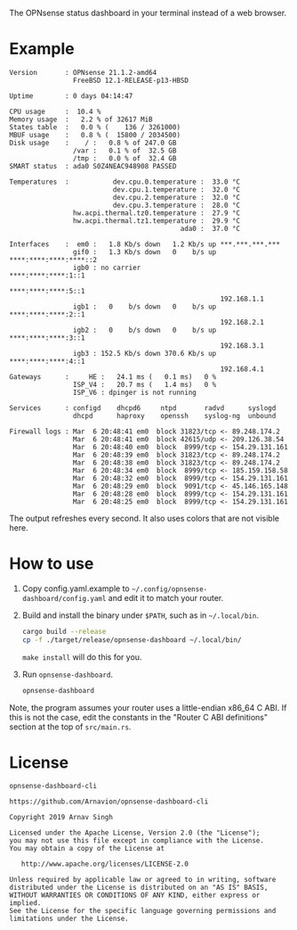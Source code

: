 The OPNsense status dashboard in your terminal instead of a web browser.


# Example

```
Version       : OPNsense 21.1.2-amd64
                FreeBSD 12.1-RELEASE-p13-HBSD

Uptime        : 0 days 04:14:47

CPU usage     :  10.4 %
Memory usage  :   2.2 % of 32617 MiB
States table  :   0.0 % (    136 / 3261000)
MBUF usage    :   0.8 % (  15800 / 2034500)
Disk usage    :    / :   0.8 % of 247.0 GB
                /var :   0.1 % of  32.5 GB
                /tmp :   0.0 % of  32.4 GB
SMART status  : ada0 S0Z4NEAC948908 PASSED

Temperatures  :           dev.cpu.0.temperature :  33.0 °C
                          dev.cpu.1.temperature :  32.0 °C
                          dev.cpu.2.temperature :  32.0 °C
                          dev.cpu.3.temperature :  28.0 °C
                hw.acpi.thermal.tz0.temperature :  27.9 °C
                hw.acpi.thermal.tz1.temperature :  29.9 °C
                                           ada0 :  37.0 °C

Interfaces    :  em0 :   1.8 Kb/s down   1.2 Kb/s up ***.***.***.***
                gif0 :   1.3 Kb/s down   0    b/s up ****:****:****:****::2
                igb0 : no carrier                    ****:****:****:1::1
                                                     ****:****:****:5::1
                                                     192.168.1.1
                igb1 :   0    b/s down   0    b/s up ****:****:****:2::1
                                                     192.168.2.1
                igb2 :   0    b/s down   0    b/s up ****:****:****:3::1
                                                     192.168.3.1
                igb3 : 152.5 Kb/s down 370.6 Kb/s up ****:****:****:4::1
                                                     192.168.4.1
Gateways      :     HE :   24.1 ms (   0.1 ms)   0 %
                ISP_V4 :   20.7 ms (   1.4 ms)   0 %
                ISP_V6 : dpinger is not running

Services      : configd    dhcpd6     ntpd       radvd      syslogd
                dhcpd      haproxy    openssh    syslog-ng  unbound

Firewall logs : Mar  6 20:48:41 em0  block 31823/tcp <- 89.248.174.2
                Mar  6 20:48:41 em0  block 42615/udp <- 209.126.38.54
                Mar  6 20:48:40 em0  block  8999/tcp <- 154.29.131.161
                Mar  6 20:48:39 em0  block 31823/tcp <- 89.248.174.2
                Mar  6 20:48:38 em0  block 31823/tcp <- 89.248.174.2
                Mar  6 20:48:34 em0  block  8999/tcp <- 185.159.158.58
                Mar  6 20:48:32 em0  block  8999/tcp <- 154.29.131.161
                Mar  6 20:48:29 em0  block  9091/tcp <- 45.146.165.148
                Mar  6 20:48:28 em0  block  8999/tcp <- 154.29.131.161
                Mar  6 20:48:25 em0  block  8999/tcp <- 154.29.131.161
```

The output refreshes every second. It also uses colors that are not visible here.


# How to use

1. Copy config.yaml.example to `~/.config/opnsense-dashboard/config.yaml` and edit it to match your router.

1. Build and install the binary under `$PATH`, such as in `~/.local/bin`.

   ```sh
   cargo build --release
   cp -f ./target/release/opnsense-dashboard ~/.local/bin/
   ```

   `make install` will do this for you.

1. Run `opnsense-dashboard`.

   ```sh
   opnsense-dashboard
   ```

Note, the program assumes your router uses a little-endian x86_64 C ABI. If this is not the case, edit the constants in the "Router C ABI definitions" section at the top of `src/main.rs`.


# License

```
opnsense-dashboard-cli

https://github.com/Arnavion/opnsense-dashboard-cli

Copyright 2019 Arnav Singh

Licensed under the Apache License, Version 2.0 (the "License");
you may not use this file except in compliance with the License.
You may obtain a copy of the License at

   http://www.apache.org/licenses/LICENSE-2.0

Unless required by applicable law or agreed to in writing, software
distributed under the License is distributed on an "AS IS" BASIS,
WITHOUT WARRANTIES OR CONDITIONS OF ANY KIND, either express or implied.
See the License for the specific language governing permissions and
limitations under the License.
```
